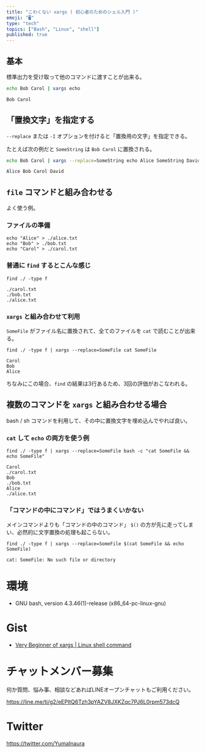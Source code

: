 ```yaml
---
title: "こわくない xargs ( 初心者のためのシェル入門 )"
emoji: "🖥"
type: "tech"
topics: ["Bash", "Linux", "shell"]
published: true
---
```



## 基本

標準出力を受け取って他のコマンドに渡すことが出来る。

```bash
echo Bob Carol | xargs echo

Bob Carol
```


## 「置換文字」を指定する

`--replace` または `-I` オプションを付けると「置換用の文字」を指定できる。

たとえば次の例だと `SomeString` は `Bob Carol` に置換される。

```bash
echo Bob Carol | xargs --replace=SomeString echo Alice SomeString David

Alice Bob Carol David
```

## `file` コマンドと組み合わせる

よく使う例。

### ファイルの準備

```
echo "Alice" > ./alice.txt
echo "Bob" > ./bob.txt
echo "Carol" > ./carol.txt
```

### 普通に `find` するとこんな感じ

```
find ./ -type f

./carol.txt
./bob.txt
./alice.txt
```

### `xargs` と組み合わせて利用

`SomeFile` がファイル名に置換されて、全てのファイルを `cat` で読むことが出来る。


```
find ./ -type f | xargs --replace=SomeFile cat SomeFile

Carol
Bob
Alice
```

ちなみにこの場合、`find` の結果は3行あるため、3回の評価がおこなわれる。


## 複数のコマンドを `xargs` と組み合わせる場合

bash / sh コマンドを利用して、その中に置換文字を埋め込んでやれば良い。

### `cat` して `echo` の両方を使う例

```
find ./ -type f | xargs --replace=SomeFile bash -c "cat SomeFile && echo SomeFile"

Carol
./carol.txt
Bob
./bob.txt
Alice
./alice.txt
```

### 「コマンドの中にコマンド」ではうまくいかない

メインコマンドよりも「コマンドの中のコマンド」 `$()` の方が先に走ってしまい、必然的に文字置換の処理も起こらない。

```
find ./ -type f | xargs --replace=SomeFile $(cat SomeFile && echo SomeFile)

cat: SomeFile: No such file or directory
```

# 環境

- GNU bash, version 4.3.46(1)-release (x86_64-pc-linux-gnu)

# Gist

- [Very Beginner of xargs | Linux shell command](https://gist.github.com/YumaInaura/baa8c7ce79f2811a43b23c82e579a6df/)








<!-- Update From Qiita API -->

# チャットメンバー募集


何か質問、悩み事、相談などあればLINEオープンチャットもご利用ください。

https://line.me/ti/g2/eEPltQ6Tzh3pYAZV8JXKZqc7PJ6L0rpm573dcQ





# Twitter


https://twitter.com/YumaInaura


<!-- Update From Qiita API -->


